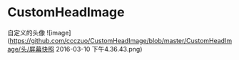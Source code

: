 # CustomHeadImage
自定义的头像
![image](https://github.com/ccczuo/CustomHeadImage/blob/master/CustomHeadImage/头/屏幕快照 2016-03-10 下午4.36.43.png)
